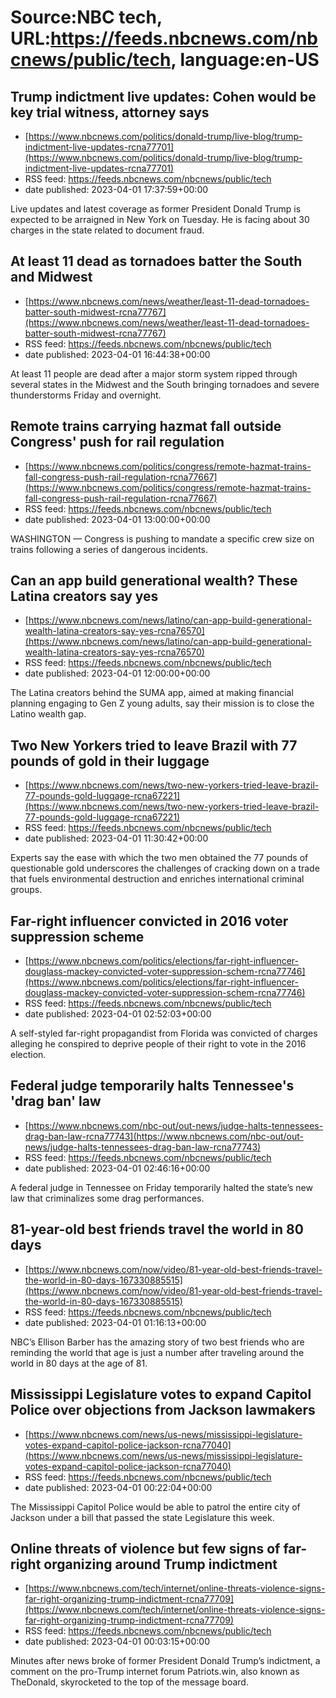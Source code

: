 # Source:NBC tech, URL:https://feeds.nbcnews.com/nbcnews/public/tech, language:en-US

## Trump indictment live updates: Cohen would be key trial witness, attorney says
 - [https://www.nbcnews.com/politics/donald-trump/live-blog/trump-indictment-live-updates-rcna77701](https://www.nbcnews.com/politics/donald-trump/live-blog/trump-indictment-live-updates-rcna77701)
 - RSS feed: https://feeds.nbcnews.com/nbcnews/public/tech
 - date published: 2023-04-01 17:37:59+00:00

Live updates and latest coverage as former President Donald Trump is expected to be arraigned in New York on Tuesday. He is facing about 30 charges in the state related to document fraud.

## At least 11 dead as tornadoes batter the South and Midwest
 - [https://www.nbcnews.com/news/weather/least-11-dead-tornadoes-batter-south-midwest-rcna77767](https://www.nbcnews.com/news/weather/least-11-dead-tornadoes-batter-south-midwest-rcna77767)
 - RSS feed: https://feeds.nbcnews.com/nbcnews/public/tech
 - date published: 2023-04-01 16:44:38+00:00

At least 11 people are dead after a major storm system ripped through several states in the Midwest and the South bringing tornadoes and severe thunderstorms Friday and overnight.

## Remote trains carrying hazmat fall outside Congress' push for rail regulation
 - [https://www.nbcnews.com/politics/congress/remote-hazmat-trains-fall-congress-push-rail-regulation-rcna77667](https://www.nbcnews.com/politics/congress/remote-hazmat-trains-fall-congress-push-rail-regulation-rcna77667)
 - RSS feed: https://feeds.nbcnews.com/nbcnews/public/tech
 - date published: 2023-04-01 13:00:00+00:00

WASHINGTON — Congress is pushing to mandate a specific crew size on trains following a series of dangerous incidents.

## Can an app build generational wealth? These Latina creators say yes
 - [https://www.nbcnews.com/news/latino/can-app-build-generational-wealth-latina-creators-say-yes-rcna76570](https://www.nbcnews.com/news/latino/can-app-build-generational-wealth-latina-creators-say-yes-rcna76570)
 - RSS feed: https://feeds.nbcnews.com/nbcnews/public/tech
 - date published: 2023-04-01 12:00:00+00:00

The Latina creators behind the SUMA app, aimed at making financial planning engaging to Gen Z young adults, say their mission is to close the Latino wealth gap.

## Two New Yorkers tried to leave Brazil with 77 pounds of gold in their luggage
 - [https://www.nbcnews.com/news/two-new-yorkers-tried-leave-brazil-77-pounds-gold-luggage-rcna67221](https://www.nbcnews.com/news/two-new-yorkers-tried-leave-brazil-77-pounds-gold-luggage-rcna67221)
 - RSS feed: https://feeds.nbcnews.com/nbcnews/public/tech
 - date published: 2023-04-01 11:30:42+00:00

Experts say the ease with which the two men obtained the 77 pounds of questionable gold underscores the challenges of cracking down on a trade that fuels environmental destruction and enriches international criminal groups.

## Far-right influencer convicted in 2016 voter suppression scheme
 - [https://www.nbcnews.com/politics/elections/far-right-influencer-douglass-mackey-convicted-voter-suppression-schem-rcna77746](https://www.nbcnews.com/politics/elections/far-right-influencer-douglass-mackey-convicted-voter-suppression-schem-rcna77746)
 - RSS feed: https://feeds.nbcnews.com/nbcnews/public/tech
 - date published: 2023-04-01 02:52:03+00:00

A self-styled far-right propagandist from Florida was convicted of charges alleging he conspired to deprive people of their right to vote in the 2016 election.

## Federal judge temporarily halts Tennessee's 'drag ban' law
 - [https://www.nbcnews.com/nbc-out/out-news/judge-halts-tennessees-drag-ban-law-rcna77743](https://www.nbcnews.com/nbc-out/out-news/judge-halts-tennessees-drag-ban-law-rcna77743)
 - RSS feed: https://feeds.nbcnews.com/nbcnews/public/tech
 - date published: 2023-04-01 02:46:16+00:00

A federal judge in Tennessee on Friday temporarily halted the state’s new law that criminalizes some drag performances.

## 81-year-old best friends travel the world in 80 days
 - [https://www.nbcnews.com/now/video/81-year-old-best-friends-travel-the-world-in-80-days-167330885515](https://www.nbcnews.com/now/video/81-year-old-best-friends-travel-the-world-in-80-days-167330885515)
 - RSS feed: https://feeds.nbcnews.com/nbcnews/public/tech
 - date published: 2023-04-01 01:16:13+00:00

NBC’s Ellison Barber has the amazing story of two best friends who are reminding the world that age is just a number after traveling around the world in 80 days at the age of 81.

## Mississippi Legislature votes to expand Capitol Police over objections from Jackson lawmakers
 - [https://www.nbcnews.com/news/us-news/mississippi-legislature-votes-expand-capitol-police-jackson-rcna77040](https://www.nbcnews.com/news/us-news/mississippi-legislature-votes-expand-capitol-police-jackson-rcna77040)
 - RSS feed: https://feeds.nbcnews.com/nbcnews/public/tech
 - date published: 2023-04-01 00:22:04+00:00

The Mississippi Capitol Police would be able to patrol the entire city of Jackson under a bill that passed the state Legislature this week.

## Online threats of violence but few signs of far-right organizing around Trump indictment
 - [https://www.nbcnews.com/tech/internet/online-threats-violence-signs-far-right-organizing-trump-indictment-rcna77709](https://www.nbcnews.com/tech/internet/online-threats-violence-signs-far-right-organizing-trump-indictment-rcna77709)
 - RSS feed: https://feeds.nbcnews.com/nbcnews/public/tech
 - date published: 2023-04-01 00:03:15+00:00

Minutes after news broke of former President Donald Trump’s indictment, a comment on the pro-Trump internet forum Patriots.win, also known as TheDonald, skyrocketed to the top of the message board.

